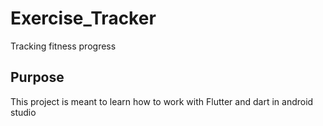 # Exercise_Tracker

Tracking fitness progress

## Purpose

This project is meant to learn how to work with
Flutter and dart in android studio
